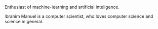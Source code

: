 Enthusiast of machine-learning and artificial inteligence.

Ibrahim Manuel is a computer scientist, who loves computer science and science in general.
